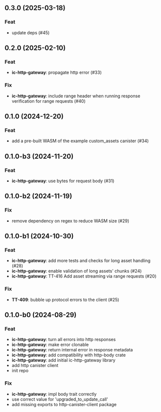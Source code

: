 ## 0.3.0 (2025-03-18)

### Feat

- update deps (#45)

## 0.2.0 (2025-02-10)

### Feat

- **ic-http-gateway**: propagate http error (#33)

### Fix

- **ic-http-gateway**: include range header when running response verification for range requests (#40)

## 0.1.0 (2024-12-20)

### Feat

- add a pre-built WASM of the example custom_assets canister (#34)

## 0.1.0-b3 (2024-11-20)

### Feat

- **ic-http-gateway**: use bytes for request body (#31)

## 0.1.0-b2 (2024-11-19)

### Fix

- remove dependency on regex to reduce WASM size (#29)

## 0.1.0-b1 (2024-10-30)

### Feat

- **ic-http-gateway**: add more tests and checks for long asset handling (#28)
- **ic-http-gateway**: enable validation of long assets' chunks (#24)
- **ic-http-gateway**: TT-416 Add asset streaming via range requests (#20)

### Fix

- **TT-409**: bubble up protocol errors to the client (#25)

## 0.1.0-b0 (2024-08-29)

### Feat

- **ic-http-gateway**: turn all errors into http responses
- **ic-http-gateway**: make error clonable
- **ic-http-gateway**: return internal error in response metadata
- **ic-http-gateway**: add compatibility with http-body crate
- **ic-http-gateway**: add initial ic-http-gateway library
- add http canister client
- init repo

### Fix

- **ic-http-gateway**: impl body trait correctly
- use correct value for 'upgraded_to_update_call'
- add missing exports to http-canister-client package
